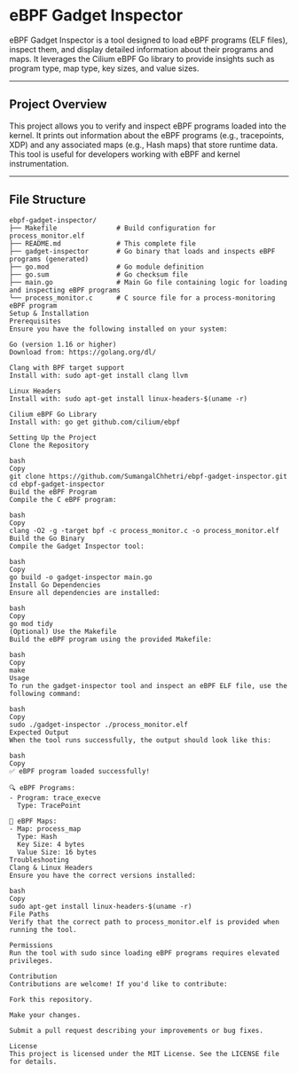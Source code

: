 # eBPF Gadget Inspector

eBPF Gadget Inspector is a tool designed to load eBPF programs (ELF files), inspect them, and display detailed information about their programs and maps. It leverages the Cilium eBPF Go library to provide insights such as program type, map type, key sizes, and value sizes.

---

## Project Overview

This project allows you to verify and inspect eBPF programs loaded into the kernel. It prints out information about the eBPF programs (e.g., tracepoints, XDP) and any associated maps (e.g., Hash maps) that store runtime data. This tool is useful for developers working with eBPF and kernel instrumentation.

---

## File Structure

```plaintext
ebpf-gadget-inspector/
├── Makefile               # Build configuration for process_monitor.elf
├── README.md              # This complete file
├── gadget-inspector       # Go binary that loads and inspects eBPF programs (generated)
├── go.mod                 # Go module definition
├── go.sum                 # Go checksum file
├── main.go                # Main Go file containing logic for loading and inspecting eBPF programs
└── process_monitor.c      # C source file for a process-monitoring eBPF program
Setup & Installation
Prerequisites
Ensure you have the following installed on your system:

Go (version 1.16 or higher)
Download from: https://golang.org/dl/

Clang with BPF target support
Install with: sudo apt-get install clang llvm

Linux Headers
Install with: sudo apt-get install linux-headers-$(uname -r)

Cilium eBPF Go Library
Install with: go get github.com/cilium/ebpf

Setting Up the Project
Clone the Repository

bash
Copy
git clone https://github.com/SumangalChhetri/ebpf-gadget-inspector.git
cd ebpf-gadget-inspector
Build the eBPF Program
Compile the C eBPF program:

bash
Copy
clang -O2 -g -target bpf -c process_monitor.c -o process_monitor.elf
Build the Go Binary
Compile the Gadget Inspector tool:

bash
Copy
go build -o gadget-inspector main.go
Install Go Dependencies
Ensure all dependencies are installed:

bash
Copy
go mod tidy
(Optional) Use the Makefile
Build the eBPF program using the provided Makefile:

bash
Copy
make
Usage
To run the gadget-inspector tool and inspect an eBPF ELF file, use the following command:

bash
Copy
sudo ./gadget-inspector ./process_monitor.elf
Expected Output
When the tool runs successfully, the output should look like this:

bash
Copy
✅ eBPF program loaded successfully!

🔍 eBPF Programs:
- Program: trace_execve
  Type: TracePoint

📌 eBPF Maps:
- Map: process_map
  Type: Hash
  Key Size: 4 bytes
  Value Size: 16 bytes
Troubleshooting
Clang & Linux Headers
Ensure you have the correct versions installed:

bash
Copy
sudo apt-get install linux-headers-$(uname -r)
File Paths
Verify that the correct path to process_monitor.elf is provided when running the tool.

Permissions
Run the tool with sudo since loading eBPF programs requires elevated privileges.

Contribution
Contributions are welcome! If you'd like to contribute:

Fork this repository.

Make your changes.

Submit a pull request describing your improvements or bug fixes.

License
This project is licensed under the MIT License. See the LICENSE file for details.
